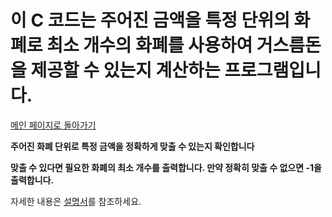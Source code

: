 # 이 C 코드는 주어진 금액을 특정 단위의 화폐로 최소 개수의 화폐를 사용하여 거스름돈을 제공할 수 있는지 계산하는 프로그램입니다.

[메인 페이지로 돌아가기](https://github.com/jaeyong0311?tab=repositories)

**주어진 화폐 단위로 특정 금액을 정확하게 맞출 수 있는지 확인합니다**

**맞출 수 있다면 필요한 화폐의 최소 개수를 출력합니다. 만약 정확히 맞출 수 없으면 -1을 출력합니다.**

자세한 내용은 [설명서](https://github.com/jaeyong0311/conversion/commit/893afb38110986a803e2b409d80be1c454c68c06)를 참조하세요.

